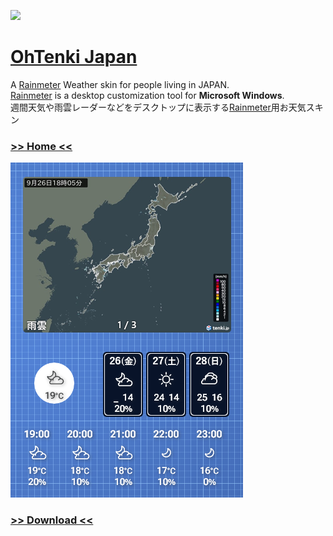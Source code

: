 [<img src="https://img.shields.io/github/v/release/nek7u/OhTenki-Japan?include_prereleases&label=OhTenki-Japan&style=social&logo=github" height="30" />](https://github.com/nek7u/OhTenki-Japan/releases/latest/download/OhTenki-Japan.rmskin) 

<!-- #Rainmeter -->
# [OhTenki Japan](https://github.com/nek7u/OhTenki-Japan/wiki)
A [Rainmeter](https://www.rainmeter.net/) Weather skin for people living in JAPAN.  
[Rainmeter](https://www.rainmeter.net/) is a desktop customization tool for **Microsoft Windows**.  
週間天気や雨雲レーダーなどをデスクトップに表示する[Rainmeter](https://www.rainmeter.net/)用お天気スキン

### [>> Home <<](https://github.com/nek7u/OhTenki-Japan/wiki)

[![](https://raw.githubusercontent.com/nek7u/OhTenki-Japan/main/wiki/images/home/preview.png)](https://github.com/nek7u/OhTenki-Japan/wiki)  

### [>> Download <<](https://github.com/nek7u/OhTenki-Japan/releases/latest/download/OhTenki-Japan.rmskin)

<!--
[![Download](https://img.shields.io/github/v/release/nek7u/OhTenki-Japan?include_prereleases&label=OhTenki-Japan&style=social&logo=github)](https://github.com/nek7u/OhTenki-Japan/releases/latest/download/OhTenki-Japan.rmskin) 
-->
